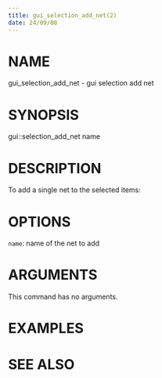 ```yaml
---
title: gui_selection_add_net(2)
date: 24/09/08
---
```


# NAME

gui_selection_add_net - gui selection add net

# SYNOPSIS

gui::selection_add_net 
    name


# DESCRIPTION

To add a single net to the selected items:

# OPTIONS

`name`:  name of the net to add

# ARGUMENTS

This command has no arguments.

# EXAMPLES

# SEE ALSO
